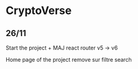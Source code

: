 # CryptoVerse


## 26/11

Start the project + MAJ react router v5 -> v6 

Home page of the project remove sur filtre search

